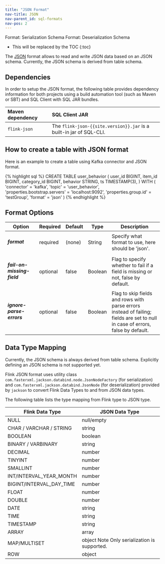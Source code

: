 ```yaml
---
title: "JSON Format"
nav-title: JSON
nav-parent_id: sql-formats
nav-pos: 2
---
```

<!--
Licensed to the Apache Software Foundation (ASF) under one
or more contributor license agreements.  See the NOTICE file
distributed with this work for additional information
regarding copyright ownership.  The ASF licenses this file
to you under the Apache License, Version 2.0 (the
"License"); you may not use this file except in compliance
with the License.  You may obtain a copy of the License at

  http://www.apache.org/licenses/LICENSE-2.0

Unless required by applicable law or agreed to in writing,
software distributed under the License is distributed on an
"AS IS" BASIS, WITHOUT WARRANTIES OR CONDITIONS OF ANY
KIND, either express or implied.  See the License for the
specific language governing permissions and limitations
under the License.
-->

<span class="label label-info">Format: Serialization Schema</span>
<span class="label label-info">Format: Deserialization Schema</span>

* This will be replaced by the TOC
{:toc}

The [JSON](https://www.json.org/json-en.html) format allows to read and write JSON data based on an JSON schema. Currently, the JSON schema is derived from table schema.

Dependencies
------------

In order to setup the JSON format, the following table provides dependency information for both projects using a build automation tool (such as Maven or SBT) and SQL Client with SQL JAR bundles.

| Maven dependency   | SQL Client JAR         |
| :----------------- | :----------------------|
| `flink-json`        | The `flink-json-{{site.version}}.jar` is a built-in jar of SQL-CLI. |

How to create a table with JSON format
----------------

Here is an example to create a table using Kafka connector and JSON format.

<div class="codetabs" markdown="1">
<div data-lang="SQL" markdown="1">
{% highlight sql %}
CREATE TABLE user_behavior (
  user_id BIGINT,
  item_id BIGINT,
  category_id BIGINT,
  behavior STRING,
  ts TIMESTAMP(3),
) WITH (
 'connector' = 'kafka',
 'topic' = 'user_behavior',
 'properties.bootstrap.servers' = 'localhost:9092',
 'properties.group.id' = 'testGroup',
 'format' = 'json'
)
{% endhighlight %}
</div>
</div>

Format Options
----------------

<table class="table table-bordered">
    <thead>
      <tr>
        <th class="text-left" style="width: 25%">Option</th>
        <th class="text-center" style="width: 8%">Required</th>
        <th class="text-center" style="width: 7%">Default</th>
        <th class="text-center" style="width: 10%">Type</th>
        <th class="text-center" style="width: 50%">Description</th>
      </tr>
    </thead>
    <tbody>
    <tr>
      <td><h5>format</h5></td>
      <td>required</td>
      <td style="word-wrap: break-word;">(none)</td>
      <td>String</td>
      <td>Specify what format to use, here should be 'json'.</td>
    </tr>
    <tr>
      <td><h5>fail-on-missing-field</h5></td>
      <td>optional</td>
      <td style="word-wrap: break-word;">false</td>
      <td>Boolean</td>
      <td>Flag to specify whether to fail if a field is missing or not, false by default.</td>
    </tr>
    <tr>
      <td><h5>ignore-parse-errors</h5></td>
      <td>optional</td>
      <td style="word-wrap: break-word;">false</td>
      <td>Boolean</td>
      <td>Flag to skip fields and rows with parse errors instead of failing;
      fields are set to null in case of errors, false by default.</td>
    </tr>
    </tbody>
</table>

Data Type Mapping
----------------

Currently, the JSON schema is always derived from table schema. Explicitly defining an JSON schema is not supported yet.

Flink JSON format uses utility class `com.fasterxml.jackson.databind.node.JsonNodeFactory` (for serialization) and `com.fasterxml.jackson.databind.JsonNode` (for deserialization) provided by `jackson` to convert Flink Data Types to and from JSON data types.

The following table lists the type mapping from Flink type to JSON type.

<table class="table table-bordered">
    <thead>
      <tr>
        <th class="text-left">Flink Data Type</th>
        <th class="text-center">JSON Data Type</th>
      </tr>
    </thead>
    <tbody>
    <tr>
      <td>NULL</td>
      <td>null/empty</td>
    </tr>
    <tr>
      <td>CHAR / VARCHAR / STRING</td>
      <td>string</td>
    </tr>
    <tr>
      <td>BOOLEAN</td>
      <td>boolean</td>
    </tr>
    <tr>
      <td>BINARY / VARBINARY</td>
      <td>string</td>
    </tr>
    <tr>
      <td>DECIMAL</td>
      <td>number</td>
    </tr>
    <tr>
      <td>TINYINT</td>
      <td>number</td>
    </tr>
    <tr>
      <td>SMALLINT</td>
      <td>number</td>
    </tr>
    <tr>
      <td>INT/INTERVAL_YEAR_MONTH</td>
      <td>number</td>
    </tr>
    <tr>
      <td>BIGINT/INTERVAL_DAY_TIME</td>
      <td>number</td>
    </tr>
    <tr>
      <td>FLOAT</td>
      <td>number</td>
    </tr>
    <tr>
      <td>DOUBLE</td>
      <td>number</td>
    </tr>
    <tr>
      <td>DATE</td>
      <td>string</td>
    </tr>
    <tr>
      <td>TIME</td>
      <td>string
      </td>
    </tr>
    <tr>
      <td>TIMESTAMP</td>
      <td>string</td>
    </tr>
    <tr>
      <td>ARRAY</td>
      <td>array</td>
    </tr>
    <tr>
      <td>MAP/MULTISET</td>
      <td>object
      <span class="label label-danger">Note</span> Only serialization is supported.
      </td>
    </tr>
    <tr>
      <td>ROW</td>
      <td>object</td>
    </tr>
    </tbody>
</table>





